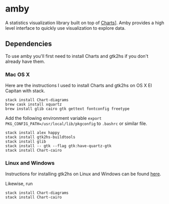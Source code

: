 # amby

A statistics visualization library built on top of [Charts](https://github.com/timbod7/haskell-chart)]. Amby provides a high level interface to quickly use visualization to explore data.

## Dependencies

To use amby you'll first need to install Charts and gtk2hs if you don't already have them.

### Mac OS X

Here are the instructions I used to install Charts and gtk2hs on OS X El Capitan with stack.

```
stack install Chart-diagrams
brew cask install xquartz
brew install glib cairo gtk gettext fontconfig freetype
```

Add the following environment variable `export PKG_CONFIG_PATH=/usr/local/lib/pkgconfig` to `.bashrc` or similar file.

```
stack install alex happy
stack install gtk2hs-buildtools
stack install glib
stack install -- gtk --flag gtk:have-quartz-gtk
stack install Chart-cairo
```

### Linux and Windows

Instructions for installing gtk2hs on Linux and Windows can be found [here](https://wiki.haskell.org/Gtk2Hs/Installation).

Likewise, run

```
stack install Chart-diagrams
stack install Chart-cairo
```
